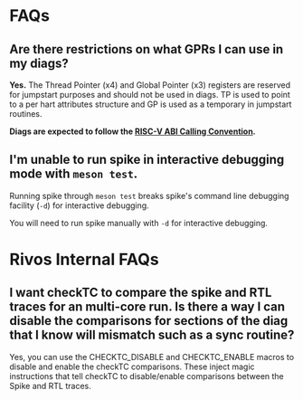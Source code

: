<!--
SPDX-FileCopyrightText: 2023 Rivos Inc.

SPDX-License-Identifier: Apache-2.0
-->

# FAQs

## Are there restrictions on what GPRs I can use in my diags?

**Yes.** The Thread Pointer (x4) and Global Pointer (x3) registers are reserved for jumpstart purposes and should not be used in diags. TP is used to point to a per hart attributes structure and GP is used as a temporary in jumpstart routines.

**Diags are expected to follow the [RISC-V ABI Calling Convention](https://github.com/riscv-non-isa/riscv-elf-psabi-doc/blob/master/riscv-cc.adoc).**

## I'm unable to run spike in interactive debugging mode with `meson test`.

Running spike through `meson test` breaks spike's command line debugging facility (`-d`) for interactive debugging.

You will need to run spike manually with `-d` for interactive debugging.

# Rivos Internal FAQs

## I want checkTC to compare the spike and RTL traces for an multi-core run. Is there a way I can disable the comparisons for sections of the diag that I know will mismatch such as a sync routine?

Yes, you can use the CHECKTC_DISABLE and CHECKTC_ENABLE macros to disable and enable the checkTC comparisons. These inject magic instructions that tell checkTC to disable/enable comparisons between the Spike and RTL traces.
